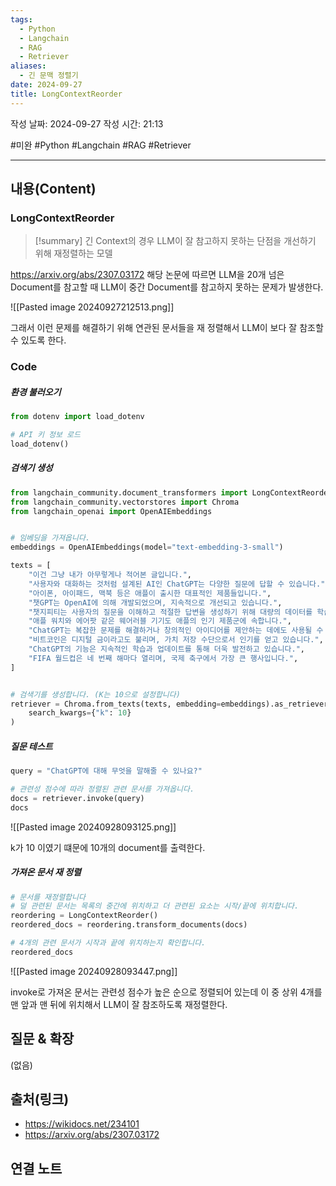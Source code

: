 ```yaml
---
tags:
  - Python
  - Langchain
  - RAG
  - Retriever
aliases:
  - 긴 문맥 정렬기
date: 2024-09-27
title: LongContextReorder
---
```

작성 날짜: 2024-09-27
작성 시간: 21:13

#미완 #Python #Langchain #RAG #Retriever 

----
## 내용(Content)

### LongContextReorder

>[!summary]
>긴 Context의 경우 LLM이 잘 참고하지 못하는 단점을 개선하기 위해 재정렬하는 모델

https://arxiv.org/abs/2307.03172 해당 논문에 따르면 LLM을 20개 넘은 Document를 참고할 때 LLM이 중간 Document를 참고하지 못하는 문제가 발생한다.

![[Pasted image 20240927212513.png]]


그래서 이런 문제를 해결하기 위해 연관된 문서들을 재 정렬해서 LLM이 보다 잘 참조할 수 있도록 한다.

### Code

##### 환경 불러오기

```python
from dotenv import load_dotenv

# API 키 정보 로드
load_dotenv()
```

##### 검색기 생성

```python
from langchain_community.document_transformers import LongContextReorder
from langchain_community.vectorstores import Chroma
from langchain_openai import OpenAIEmbeddings


# 임베딩을 가져옵니다.
embeddings = OpenAIEmbeddings(model="text-embedding-3-small")

texts = [
    "이건 그냥 내가 아무렇게나 적어본 글입니다.",
    "사용자와 대화하는 것처럼 설계된 AI인 ChatGPT는 다양한 질문에 답할 수 있습니다.",
    "아이폰, 아이패드, 맥북 등은 애플이 출시한 대표적인 제품들입니다.",
    "챗GPT는 OpenAI에 의해 개발되었으며, 지속적으로 개선되고 있습니다.",
    "챗지피티는 사용자의 질문을 이해하고 적절한 답변을 생성하기 위해 대량의 데이터를 학습했습니다.",
    "애플 워치와 에어팟 같은 웨어러블 기기도 애플의 인기 제품군에 속합니다.",
    "ChatGPT는 복잡한 문제를 해결하거나 창의적인 아이디어를 제안하는 데에도 사용될 수 있습니다.",
    "비트코인은 디지털 금이라고도 불리며, 가치 저장 수단으로서 인기를 얻고 있습니다.",
    "ChatGPT의 기능은 지속적인 학습과 업데이트를 통해 더욱 발전하고 있습니다.",
    "FIFA 월드컵은 네 번째 해마다 열리며, 국제 축구에서 가장 큰 행사입니다.",
]


# 검색기를 생성합니다. (K는 10으로 설정합니다)
retriever = Chroma.from_texts(texts, embedding=embeddings).as_retriever(
    search_kwargs={"k": 10}
)
```

##### 질문 테스트

```python
query = "ChatGPT에 대해 무엇을 말해줄 수 있나요?"

# 관련성 점수에 따라 정렬된 관련 문서를 가져옵니다.
docs = retriever.invoke(query)
docs
```

![[Pasted image 20240928093125.png]]

k가 10 이였기 떄문에 10개의 document를 출력한다.

##### 가져온 문서 재 정렬

```python
# 문서를 재정렬합니다
# 덜 관련된 문서는 목록의 중간에 위치하고 더 관련된 요소는 시작/끝에 위치합니다.
reordering = LongContextReorder()
reordered_docs = reordering.transform_documents(docs)

# 4개의 관련 문서가 시작과 끝에 위치하는지 확인합니다.
reordered_docs
```

![[Pasted image 20240928093447.png]]

invoke로 가져온 문서는 관련성 점수가 높은 순으로 정렬되어 있는데 이 중 상위 4개를 맨 앞과 맨 뒤에 위치해서 LLM이 잘 참조하도록 재정렬한다.

## 질문 & 확장

(없음)

## 출처(링크)

- https://wikidocs.net/234101
- https://arxiv.org/abs/2307.03172
## 연결 노트











